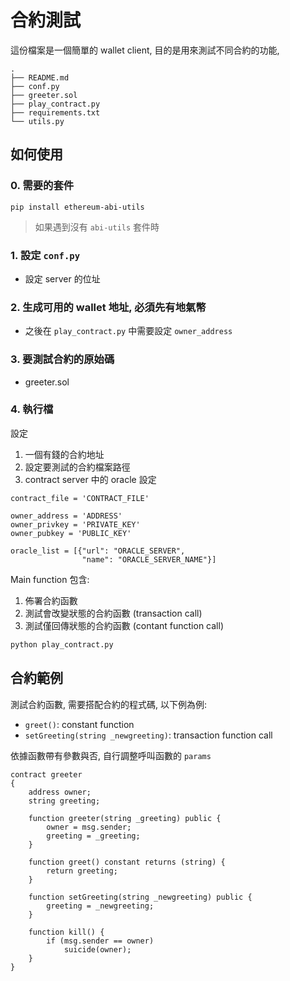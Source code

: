# 合約測試

這份檔案是一個簡單的 wallet client, 目的是用來測試不同合約的功能, 


```
.
├── README.md
├── conf.py
├── greeter.sol
├── play_contract.py
├── requirements.txt
└── utils.py
```

## 如何使用

### 0. 需要的套件

```
pip install ethereum-abi-utils
```

> 如果遇到沒有 `abi-utils` 套件時

### 1. 設定 `conf.py`

- 設定 server 的位址

### 2. 生成可用的 wallet 地址, 必須先有地氣幣

- 之後在 `play_contract.py` 中需要設定 `owner_address`

### 3. 要測試合約的原始碼

- greeter.sol

### 4. 執行檔

設定

1. 一個有錢的合約地址
2. 設定要測試的合約檔案路徑
3. contract server 中的 oracle 設定

```
contract_file = 'CONTRACT_FILE'

owner_address = 'ADDRESS'
owner_privkey = 'PRIVATE_KEY'
owner_pubkey = 'PUBLIC_KEY'

oracle_list = [{"url": "ORACLE_SERVER",
                "name": "ORACLE_SERVER_NAME"}]
```

Main function 包含:

1. 佈署合約函數
2. 測試會改變狀態的合約函數 (transaction call)
3. 測試僅回傳狀態的合約函數 (contant function call)


```python
python play_contract.py
```

## 合約範例

測試合約函數, 需要搭配合約的程式碼, 以下例為例:

- `greet()`: constant function
- `setGreeting(string _newgreeting)`: transaction function call

依據函數帶有參數與否, 自行調整呼叫函數的 `params`


```
contract greeter
{
    address owner;
    string greeting;

    function greeter(string _greeting) public {
        owner = msg.sender;
        greeting = _greeting;
    }

    function greet() constant returns (string) {
        return greeting;
    }

    function setGreeting(string _newgreeting) public {
        greeting = _newgreeting;
    }

    function kill() {
        if (msg.sender == owner)
            suicide(owner);
    }
}
```

